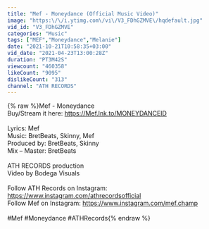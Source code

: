 ```yaml
---
title: "Mef - Moneydance (Official Music Video)"
image: "https:\/\/i.ytimg.com\/vi\/V3_FDhGZMVE\/hqdefault.jpg"
vid_id: "V3_FDhGZMVE"
categories: "Music"
tags: ["MEF","Moneydance","Melanie"]
date: "2021-10-21T10:58:35+03:00"
vid_date: "2021-04-23T13:00:28Z"
duration: "PT3M42S"
viewcount: "460358"
likeCount: "9095"
dislikeCount: "313"
channel: "ATH RECORDS"
---
```

{% raw %}Mef - Moneydance<br />Buy/Stream it here: <a rel="nofollow" target="blank" href="https://Mef.lnk.to/MONEYDANCEID">https://Mef.lnk.to/MONEYDANCEID</a><br /><br />Lyrics: Mef <br />Music: BretBeats, Skinny, Mef<br />Produced by: BretBeats, Skinny<br />Mix – Master: BretBeats<br /><br />ATH RECORDS production<br />Video by Bodega Visuals<br /><br />Follow ATH Records on Instagram: <a rel="nofollow" target="blank" href="https://www.instagram.com/athrecordsofficial">https://www.instagram.com/athrecordsofficial</a><br />Follow Mef on Instagram: <a rel="nofollow" target="blank" href="https://www.instagram.com/mef.champ">https://www.instagram.com/mef.champ</a><br /><br />#Mef #Moneydance #ATHRecords{% endraw %}
